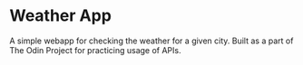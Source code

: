 # Weather App

A simple webapp for checking the weather for a given city. Built as a part of The Odin Project for practicing usage of APIs.
